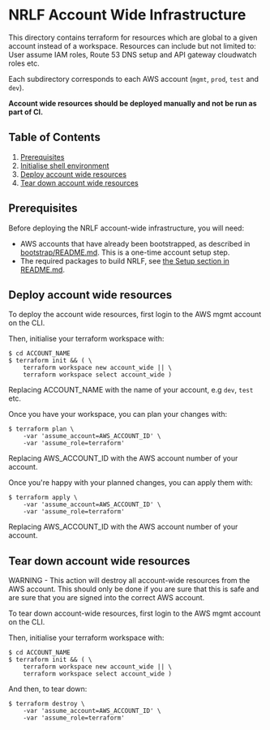 # NRLF Account Wide Infrastructure

This directory contains terraform for resources which are global to a given account instead of a workspace. Resources can include but not limited to: User assume IAM roles, Route 53 DNS setup and API gateway cloudwatch roles etc.

Each subdirectory corresponds to each AWS account (`mgmt`, `prod`, `test` and `dev`).

**Account wide resources should be deployed manually and not be run as part of CI.**

## Table of Contents

1. [Prerequisites](#prerequisites)
2. [Initialise shell environment](#initialise-shell-environment)
3. [Deploy account wide resources](#deploy-account-wide-resources)
4. [Tear down account wide resources](#tear-down-account-wide-resources)

## Prerequisites

Before deploying the NRLF account-wide infrastructure, you will need:

- AWS accounts that have already been bootstrapped, as described in [bootstrap/README.md](../bootstrap/README.md). This is a one-time account setup step.
- The required packages to build NRLF, see [the Setup section in README.md](../../README.md#setup).

## Deploy account wide resources

To deploy the account wide resources, first login to the AWS mgmt account on the CLI.

Then, initialise your terraform workspace with:

```shell
$ cd ACCOUNT_NAME
$ terraform init && ( \
    terraform workspace new account_wide || \
    terraform workspace select account_wide )
```

Replacing ACCOUNT_NAME with the name of your account, e.g `dev`, `test` etc.

Once you have your workspace, you can plan your changes with:

```shell
$ terraform plan \
    -var 'assume_account=AWS_ACCOUNT_ID' \
    -var 'assume_role=terraform'
```

Replacing AWS_ACCOUNT_ID with the AWS account number of your account.

Once you're happy with your planned changes, you can apply them with:

```shell
$ terraform apply \
    -var 'assume_account=AWS_ACCOUNT_ID' \
    -var 'assume_role=terraform'
```

Replacing AWS_ACCOUNT_ID with the AWS account number of your account.

## Tear down account wide resources

WARNING - This action will destroy all account-wide resources from the AWS account. This should
only be done if you are sure that this is safe and are sure that you are signed into the correct
AWS account.

To tear down account-wide resources, first login to the AWS mgmt account on the CLI.

Then, initialise your terraform workspace with:

```shell
$ cd ACCOUNT_NAME
$ terraform init && ( \
    terraform workspace new account_wide || \
    terraform workspace select account_wide )
```

And then, to tear down:

```shell
$ terraform destroy \
    -var 'assume_account=AWS_ACCOUNT_ID' \
    -var 'assume_role=terraform'
```
